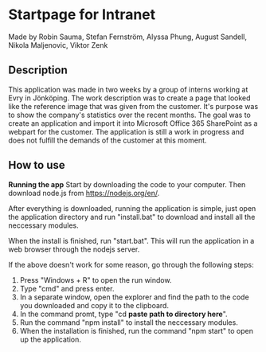 Startpage for Intranet
=======================
Made by Robin Sauma, Stefan Fernström, Alyssa Phung, August Sandell, Nikola Maljenovic, Viktor Zenk

## Description
This application was made in two weeks by a group of interns working at Evry in Jönköping.
The work description was to create a page that looked like the reference image that was given from the customer.
It's purpose was to show the company's statistics over the recent months.
The goal was to create an application and import it into Microsoft Office 365 SharePoint as a webpart for the customer.
The application is still a work in progress and does not fulfill the demands of the customer at this moment.

## How to use

**Running the app**
Start by downloading the code to your computer.
Then download node.js from https://nodejs.org/en/.

After everything is downloaded, running the application is simple, just open the application directory and run "install.bat" to download and install all the neccessary modules. 

When the install is finished, run "start.bat". This will run the application in a web browser through the nodejs server.

If the above doesn't work for some reason, go through the following steps: 

1. Press "Windows + R" to open the run window.
2. Type "cmd" and press enter.
3. In a separate window, open the explorer and find the path to the code you downloaded and copy it to the clipboard.
4. In the command promt, type "cd __paste path to directory here__".
5. Run the command "npm install" to install the neccessary modules.
6. When the installation is finished, run the command "npm start" to open up the application.
